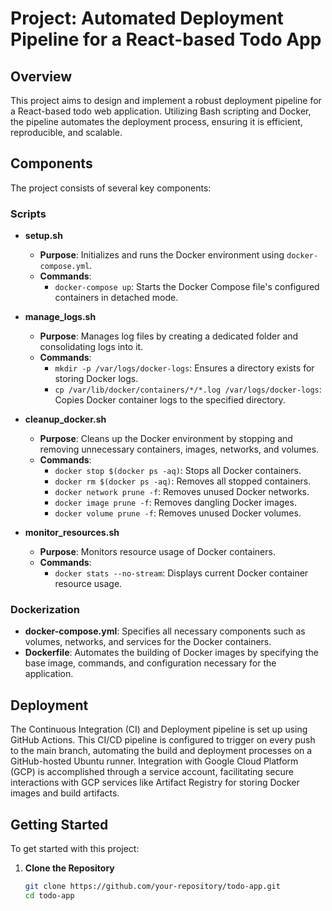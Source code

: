 # Project: Automated Deployment Pipeline for a React-based Todo App

## Overview
This project aims to design and implement a robust deployment pipeline for a React-based todo web application. Utilizing Bash scripting and Docker, the pipeline automates the deployment process, ensuring it is efficient, reproducible, and scalable.

## Components
The project consists of several key components:

### Scripts
- **setup.sh**
  - **Purpose**: Initializes and runs the Docker environment using `docker-compose.yml`.
  - **Commands**:
    - `docker-compose up`: Starts the Docker Compose file's configured containers in detached mode.

- **manage_logs.sh**
  - **Purpose**: Manages log files by creating a dedicated folder and consolidating logs into it.
  - **Commands**:
    - `mkdir -p /var/logs/docker-logs`: Ensures a directory exists for storing Docker logs.
    - `cp /var/lib/docker/containers/*/*.log /var/logs/docker-logs`: Copies Docker container logs to the specified directory.

- **cleanup_docker.sh**
  - **Purpose**: Cleans up the Docker environment by stopping and removing unnecessary containers, images, networks, and volumes.
  - **Commands**:
    - `docker stop $(docker ps -aq)`: Stops all Docker containers.
    - `docker rm $(docker ps -aq)`: Removes all stopped containers.
    - `docker network prune -f`: Removes unused Docker networks.
    - `docker image prune -f`: Removes dangling Docker images.
    - `docker volume prune -f`: Removes unused Docker volumes.

- **monitor_resources.sh**
  - **Purpose**: Monitors resource usage of Docker containers.
  - **Commands**:
    - `docker stats --no-stream`: Displays current Docker container resource usage.

### Dockerization
- **docker-compose.yml**: Specifies all necessary components such as volumes, networks, and services for the Docker containers.
- **Dockerfile**: Automates the building of Docker images by specifying the base image, commands, and configuration necessary for the application.

## Deployment
The Continuous Integration (CI) and Deployment pipeline is set up using GitHub Actions. This CI/CD pipeline is configured to trigger on every push to the main branch, automating the build and deployment processes on a GitHub-hosted Ubuntu runner. Integration with Google Cloud Platform (GCP) is accomplished through a service account, facilitating secure interactions with GCP services like Artifact Registry for storing Docker images and build artifacts.

## Getting Started
To get started with this project:

1. **Clone the Repository**
   ```bash
   git clone https://github.com/your-repository/todo-app.git
   cd todo-app
